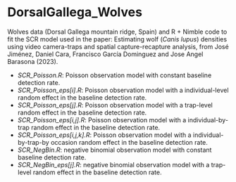 # DorsalGallega_Wolves

Wolves data (Dorsal Gallega mountain ridge, Spain) and R + Nimble code to fit the SCR model used in the paper: Estimating wolf (_Canis lupus_) densities using video camera-traps and spatial capture-recapture analysis, from José Jiménez, Daniel Cara, Francisco García Dominguez and Jose Angel Barasona (2023). 

- _SCR_Poisson.R_: Poisson observation model with constant baseline detection rate.
- _SCR_Poisson_eps[i].R_: Poisson observation model with a individual-level random effect in the baseline detection rate.
- _SCR_Poisson_eps[j].R_: Poisson observation model with a trap-level random effect in the baseline detection rate.
- _SCR_Poisson_eps[i,j].R_: Poisson observation model with a individual-by-trap random effect in the baseline detection rate.
- _SCR_Poisson_eps[i,j,k].R_: Poisson observation model with a individual-by-trap-by occasion random effect in the baseline detection rate.
- _SCR_NegBin.R_: negative binomial observation model with constant baseline detection rate.
- _SCR_NegBin_eps[j].R_: negative binomial observation model with a trap-level random effect in the baseline detection rate.
